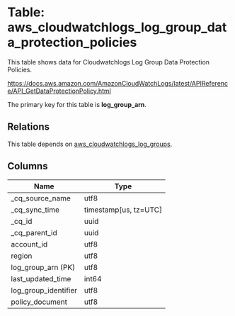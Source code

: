 # Table: aws_cloudwatchlogs_log_group_data_protection_policies

This table shows data for Cloudwatchlogs Log Group Data Protection Policies.

https://docs.aws.amazon.com/AmazonCloudWatchLogs/latest/APIReference/API_GetDataProtectionPolicy.html

The primary key for this table is **log_group_arn**.

## Relations

This table depends on [aws_cloudwatchlogs_log_groups](aws_cloudwatchlogs_log_groups).

## Columns

| Name          | Type          |
| ------------- | ------------- |
|_cq_source_name|utf8|
|_cq_sync_time|timestamp[us, tz=UTC]|
|_cq_id|uuid|
|_cq_parent_id|uuid|
|account_id|utf8|
|region|utf8|
|log_group_arn (PK)|utf8|
|last_updated_time|int64|
|log_group_identifier|utf8|
|policy_document|utf8|